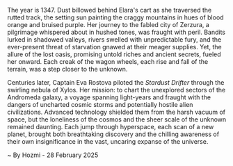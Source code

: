 
The year is 1347.  Dust billowed behind Elara's cart as she traversed the rutted track, the setting sun painting the craggy mountains in hues of blood orange and bruised purple.  Her journey to the fabled city of Zerzura, a pilgrimage whispered about in hushed tones, was fraught with peril.  Bandits lurked in shadowed valleys, rivers swelled with unpredictable fury, and the ever-present threat of starvation gnawed at their meager supplies. Yet, the allure of the lost oasis, promising untold riches and ancient secrets, fueled her onward.  Each creak of the wagon wheels, each rise and fall of the terrain, was a step closer to the unknown.


Centuries later, Captain Eva Rostova piloted the *Stardust Drifter* through the swirling nebula of Xylos.  Her mission: to chart the unexplored sectors of the Andromeda galaxy, a voyage spanning light-years and fraught with the dangers of uncharted cosmic storms and potentially hostile alien civilizations.  Advanced technology shielded them from the harsh vacuum of space, but the loneliness of the cosmos and the sheer scale of the unknown remained daunting.  Each jump through hyperspace, each scan of a new planet, brought both breathtaking discovery and the chilling awareness of their own insignificance in the vast, uncaring expanse of the universe.

~ By Hozmi - 28 February 2025

